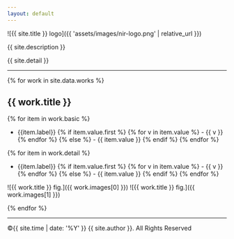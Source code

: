 ```yaml
---
layout: default
---
```


![{{ site.title }} logo]({{ 'assets/images/nir-logo.png' | relative_url }})

<p>{{ site.description }}</p>
<p>{{ site.detail }}</p>

---

{% for work in site.data.works %}

## {{ work.title }}

{% for item in work.basic %}

- {{item.label}}
  {% if item.value.first %}
  {% for v in item.value %} - {{ v }}
  {% endfor %}
  {% else %} - {{ item.value }}
  {% endif %}
  {% endfor %}

{% for item in work.detail %}

- {{item.label}}
  {% if item.value.first %}
  {% for v in item.value %} - {{ v }}
  {% endfor %}
  {% else %} - {{ item.value }}
  {% endif %}
  {% endfor %}

![{{ work.title }} fig.]({{ work.images[0] }})
![{{ work.title }} fig.]({{ work.images[1] }})

{% endfor %}

---

&copy;{{ site.time | date: '%Y' }} {{ site.author }}. All Rights Reserved
